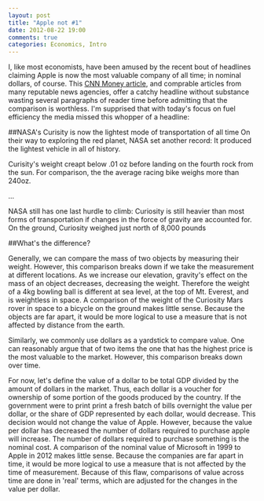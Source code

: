 ```yaml
---
layout: post
title: "Apple not #1"
date: 2012-08-22 19:00
comments: true
categories: Economics, Intro
---
```


I, like most economists, have been amused by the recent bout of headlines claiming Apple is now the most valuable company of all time; in nominal dollars, of course. 
This [CNN Money article](http://money.cnn.com/2012/08/20/technology/apple-most-valuable-company/), and comprable articles from many 
reputable 
news 
agencies,
offer a catchy headline without substance wasting several paragraphs of reader time before admitting that the comparison is worthless.
I'm supprised that with today's focus on fuel efficiency the media missed this whopper of a headline:

##NASA's Curisity is now the lightest mode of transportation of all time
On their way to exploring the red planet, NASA set another record: It produced the lightest vehicle in all of history.

Curisity's weight creapt below .01 oz before landing on the fourth rock from the sun. For comparison, the the average racing bike weighs more than 240oz.

...

NASA still has one last hurdle to climb: Curiosity is still heavier than most forms of transportation if changes in the force of gravity are accounted for. On the ground, Curiosity weighed just north of 8,000 pounds

##What's the difference?

Generally, we can compare the mass of two objects by measuring their weight.
However, this comparison breaks down if we take the measurement at different locations. 
As we increase our elevation, gravity's effect on the mass of an object decreases, decreasing the weight.
Therefore the weight of a 4kg bowling ball is different at sea level, at the top of Mt. Everest, and is weightless in space.
A comparison of the weight of the Curiosity Mars rover in space to a bicycle on the ground makes little sense.
Because the objects are far apart, it would be more logical to use a measure that is not affected by distance from the earth.

Similarly, we commonly use dollars as a yardstick to compare value. 
One can reasonably argue that of two items the one that has the highest price is the most valuable to the market.
However, this comparison breaks down over time.

For now, let's define the value of a dollar to be total GDP divided by the amount of dollars in the market. 
Thus, each dollar is a voucher for ownership of some portion of the goods produced by the country.
If the government were to print print a fresh batch of bills overnight the value per dollar, or the share of GDP represented by each dollar, would decrease. 
This decision would not change the value of Apple.
However, because the value per dollar has decreased the number of dollars required to purchase apple will increase.
The number of dollars required to purchase something is the nominal cost.
A comparison of the nominal value of Microsoft in 1999 to Apple in 2012 makes little sense.
Because the companies are far apart in time, it would be more logical to use a measure that is not affected by the time of measurement.
Because of this flaw, comparisons of value across time are done in 'real' terms, which are adjusted for the changes in the value per dollar.

